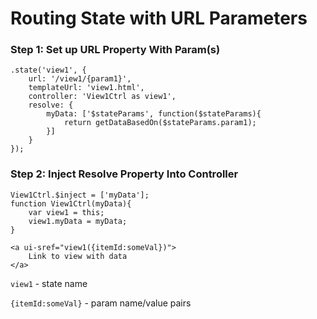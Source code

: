 # Routing State with URL Parameters
### Step 1: Set up URL Property With Param(s)
```
.state('view1', {
    url: '/view1/{param1}',
    templateUrl: 'view1.html',
    controller: 'View1Ctrl as view1',
    resolve: {
        myData: ['$stateParams', function($stateParams){
            return getDataBasedOn($stateParams.param1);
        }]
    }
});
```
### Step 2: Inject Resolve Property Into Controller
```
View1Ctrl.$inject = ['myData'];
function View1Ctrl(myData){
    var view1 = this;
    view1.myData = myData;
}
```

```
<a ui-sref="view1({itemId:someVal})">
    Link to view with data
</a>
```
`view1` - state name

`{itemId:someVal}` - param name/value pairs